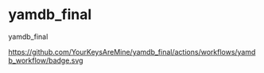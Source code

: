 # yamdb_final

yamdb_final

https://github.com/YourKeysAreMine/yamdb_final/actions/workflows/yamdb_workflow/badge.svg